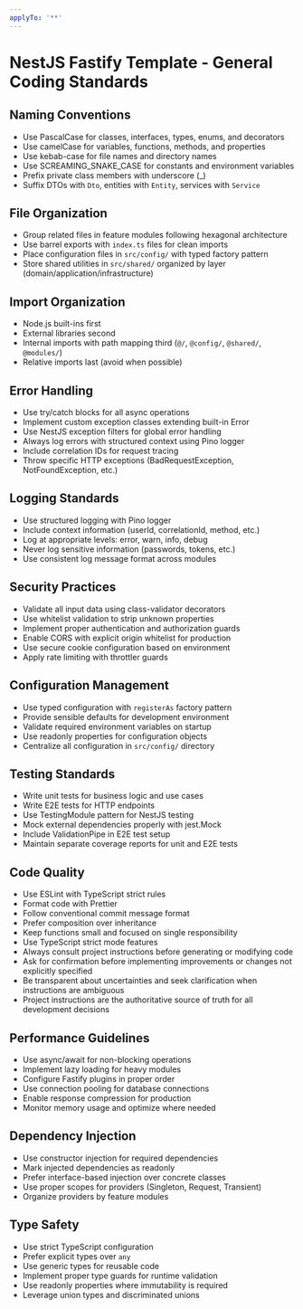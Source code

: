 ```yaml
---
applyTo: '**'
---
```


# NestJS Fastify Template - General Coding Standards

## Naming Conventions

- Use PascalCase for classes, interfaces, types, enums, and decorators
- Use camelCase for variables, functions, methods, and properties
- Use kebab-case for file names and directory names
- Use SCREAMING_SNAKE_CASE for constants and environment variables
- Prefix private class members with underscore (\_)
- Suffix DTOs with `Dto`, entities with `Entity`, services with `Service`

## File Organization

- Group related files in feature modules following hexagonal architecture
- Use barrel exports with `index.ts` files for clean imports
- Place configuration files in `src/config/` with typed factory pattern
- Store shared utilities in `src/shared/` organized by layer (domain/application/infrastructure)

## Import Organization

- Node.js built-ins first
- External libraries second
- Internal imports with path mapping third (`@/`, `@config/`, `@shared/`, `@modules/`)
- Relative imports last (avoid when possible)

## Error Handling

- Use try/catch blocks for all async operations
- Implement custom exception classes extending built-in Error
- Use NestJS exception filters for global error handling
- Always log errors with structured context using Pino logger
- Include correlation IDs for request tracing
- Throw specific HTTP exceptions (BadRequestException, NotFoundException, etc.)

## Logging Standards

- Use structured logging with Pino logger
- Include context information (userId, correlationId, method, etc.)
- Log at appropriate levels: error, warn, info, debug
- Never log sensitive information (passwords, tokens, etc.)
- Use consistent log message format across modules

## Security Practices

- Validate all input data using class-validator decorators
- Use whitelist validation to strip unknown properties
- Implement proper authentication and authorization guards
- Enable CORS with explicit origin whitelist for production
- Use secure cookie configuration based on environment
- Apply rate limiting with throttler guards

## Configuration Management

- Use typed configuration with `registerAs` factory pattern
- Provide sensible defaults for development environment
- Validate required environment variables on startup
- Use readonly properties for configuration objects
- Centralize all configuration in `src/config/` directory

## Testing Standards

- Write unit tests for business logic and use cases
- Write E2E tests for HTTP endpoints
- Use TestingModule pattern for NestJS testing
- Mock external dependencies properly with jest.Mock
- Include ValidationPipe in E2E test setup
- Maintain separate coverage reports for unit and E2E tests

## Code Quality

- Use ESLint with TypeScript strict rules
- Format code with Prettier
- Follow conventional commit message format
- Prefer composition over inheritance
- Keep functions small and focused on single responsibility
- Use TypeScript strict mode features
- Always consult project instructions before generating or modifying code
- Ask for confirmation before implementing improvements or changes not explicitly specified
- Be transparent about uncertainties and seek clarification when instructions are ambiguous
- Project instructions are the authoritative source of truth for all development decisions

## Performance Guidelines

- Use async/await for non-blocking operations
- Implement lazy loading for heavy modules
- Configure Fastify plugins in proper order
- Use connection pooling for database connections
- Enable response compression for production
- Monitor memory usage and optimize where needed

## Dependency Injection

- Use constructor injection for required dependencies
- Mark injected dependencies as readonly
- Prefer interface-based injection over concrete classes
- Use proper scopes for providers (Singleton, Request, Transient)
- Organize providers by feature modules

## Type Safety

- Use strict TypeScript configuration
- Prefer explicit types over `any`
- Use generic types for reusable code
- Implement proper type guards for runtime validation
- Use readonly properties where immutability is required
- Leverage union types and discriminated unions
